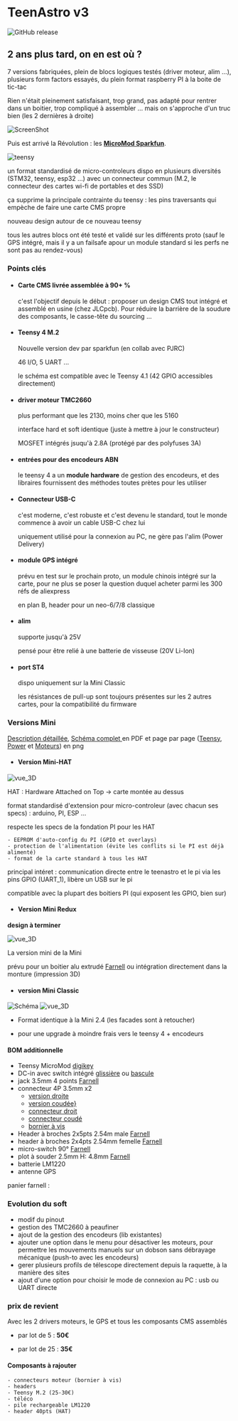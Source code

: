 # TeenAstro v3

![GitHub release](https://img.shields.io/badge/Version-0.9-orange.svg)


## 2 ans plus tard, on en est où ?
7 versions fabriquées, plein de blocs logiques testés (driver moteur, alim ...), plusieurs form factors essayés, du plein format raspberry PI à la boite de tic-tac

Rien n'était pleinement satisfaisant, trop grand, pas adapté pour rentrer dans un boitier, trop compliqué à assembler ... mais on s'approche d'un truc bien (les 2 dernières à droite)

![ScreenShot](https://raw.githubusercontent.com/lordzurp/TeenAstro_Redux/master/Images/Teenastro_prototypes.jpg)

Puis est arrivé la Révolution : les [**MicroMod Sparkfun**](https://www.sparkfun.com/micromod).

 ![teensy](https://cdn.sparkfun.com//assets/parts/1/5/1/3/2/16402-SparkFun_MicroMod_Teensy_Processor-04.jpg)

un format standardisé de micro-controleurs dispo en plusieurs diversités (STM32, teensy, esp32 ...) avec un connecteur commun (M.2, le connecteur des cartes wi-fi de portables et des SSD)

ça supprime la principale contrainte du teensy : les pins traversants qui empèche de faire une carte CMS propre

nouveau design autour de ce nouveau teensy

tous les autres blocs ont été testé et validé sur les différents proto (sauf le GPS intégré, mais il y a un failsafe apour un module standard si les perfs ne sont pas au rendez-vous)

### Points clés

- #### Carte CMS livrée assemblée à 90+ %
	c'est l'objectif depuis le début : proposer un design CMS tout intégré et assemblé en usine (chez JLCpcb). Pour réduire la barrière de la soudure des composants, le casse-tête du sourcing ...

- #### Teensy 4 M.2
	Nouvelle version dev par sparkfun (en collab avec PJRC)

	46 I/O, 5 UART ...

	le schéma est compatible avec le Teensy 4.1 (42 GPIO accessibles directement)
	
- #### driver moteur TMC2660
	plus performant que les 2130, moins cher que les 5160
	
	interface hard et soft identique (juste à mettre à jour le constructeur)
	
	MOSFET intégrés jsuqu'à 2.8A (protégé par des polyfuses 3A)

- #### entrées pour des encodeurs ABN
	le teensy 4 a  un **module hardware** de gestion des encodeurs, et des libraires fournissent des méthodes toutes prètes pour les utiliser

- #### Connecteur USB-C
	c'est moderne, c'est robuste et c'est devenu le standard, tout le monde commence à avoir un cable USB-C chez lui

	uniquement utilisé pour la connexion au PC, ne gère pas l'alim (Power Delivery)

- #### module GPS intégré
	prévu en test sur le prochain proto, un module chinois intégré sur la carte, pour ne plus se poser la question duquel acheter parmi les 300 réfs de aliexpress

	en plan B, header pour un neo-6/7/8 classique

- #### alim
	supporte jusqu'à 25V

	pensé pour être relié à une batterie de visseuse (20V Li-Ion)

- #### port ST4
	dispo uniquement sur la Mini Classic

	les résistances de pull-up sont toujours présentes sur les 2 autres cartes, pour la compatibilité du firmware


### Versions Mini


[Description détaillée](TeenAstro_v3.0_schematics.md), [Schéma complet ](TeenAstro_v3.0_Mini_Schematics) en PDF et page par page ([Teensy](TeenAstro_v3.0_Mini-Motors.png), [Power](TeenAstro_v3.0_Mini-Power.png) et [Moteurs](TeenAstro_v3.0_Mini-Teensy.png)) en png

- #### Version Mini-HAT

![vue_3D](Mini-HAT/TeenAstro_v3.0-Mini-HAT_2_board_3D.thumb.png)

HAT : Hardware Attached on Top -> carte montée au dessus

format standardisé d'extension pour micro-controleur (avec chacun ses specs) : arduino, PI, ESP ...

respecte les specs de la fondation PI pour les HAT

	- EEPROM d'auto-config du PI (GPIO et overlays)
	- protection de l'alimentation (évite les conflits si le PI est déjà alimenté)
	- format de la carte standard à tous les HAT

principal intéret : communication directe entre le teenastro et le pi via les pins GPIO (UART_1), libère un USB sur le pi

compatible avec la plupart des boitiers PI (qui exposent les GPIO, bien sur)

- #### Version Mini Redux

**design à terminer**

![vue_3D](Mini-Redux/TeenAstro_v3.0-Mini-Redux_2_board_3D.thumb.png)

La version mini de la Mini

prévu pour un boitier alu extrudé [Farnell](https://fr.farnell.com/multicomp/mc002185/coffret-usage-multiple-alum-noir/dp/2830518) ou intégration directement dans la monture (impression 3D)

- #### version Mini Classic

![Schéma](https://raw.githubusercontent.com/lordzurp/TeenAstro_Redux/master/HAT/Schematic_TeenAstro_v3.0_trad.png)
![vue_3D](Mini-Classic/TeenAstro_v3.0-Mini-Classic_2_board_3D.thumb.png)

* Format identique à la Mini 2.4 (les facades sont à retoucher)

* pour une upgrade à moindre frais vers le teensy 4 + encodeurs

#### BOM additionnelle

* Teensy MicroMod [digikey](https://www.digikey.fr/fr/products/detail/sparkfun-electronics/DEV-16402/13282889)
* DC-in avec switch intégré [glissière](https://www.digikey.fr/fr/products/detail/adafruit-industries-llc/3642/8346573) ou [bascule](https://www.digikey.fr/fr/products/detail/adafruit-industries-llc/3643/8346574)
* jack 3.5mm 4 points [Farnell](https://fr.farnell.com/multicomp/mc001293/connecteur-audio-jack-4-voies/dp/2613990?MER=sy-me-pd-mi-alte)
* connecteur 4P 3.5mm x2 
	* [version droite](https://fr.farnell.com/multicomp/mc000082/embase-3-5mm-vertical-12a-04-voies/dp/2008057?MER=sy-me-pd-mi-acce)
	* [version coudée}](https://fr.farnell.com/amphenol-fci/20020110-c041a01lf/terminal-block-pluggable-4-position/dp/1787818?MER=sy-me-pd-mi-alte)
	* [connecteur droit](https://fr.farnell.com/multicomp/mc000066/fiche-3-5mm-coude-10a-04-voies/dp/2008039?MER=sy-me-pd-mi-acce)
	* [connecteur coudé](https://fr.farnell.com/multicomp/mc000058/fiche-3-5mm-droit-10a-04-voies/dp/2008030?MER=sy-me-pd-mi-acce)
	* [bornier à vis](https://fr.farnell.com/molex/39357-0004/bornier-fil-a-carte-4-voies-16awg/dp/3863541?MER=sy-me-pd-mi-alte)
* Header à broches 2x5pts 2.54m male [Farnell](https://fr.farnell.com/multicomp/2213s-10g/embase-male-2-rangee-vert-10voies/dp/1593442)
* header à broches 2x4pts 2.54mm femelle [Farnell](https://fr.farnell.com/multicomp/2214s-08sg-85/fiche-femelle-ci-2-rangee-vert/dp/1593489)
* micro-switch 90° [Farnell](https://fr.farnell.com/c-k-components/pts645vh58-2lfs/commutateur-spst-0-05a-12vdc-tht/dp/2320088)
* plot à souder 2.5mm H: 4.8mm [Farnell](https://fr.farnell.com/wurth-elektronik/9774050151r/entretoise-ronde-cms-acier-m2/dp/2497604)
* batterie LM1220
* antenne GPS

panier farnell : 

### Evolution du soft

- modif du pinout
- gestion des TMC2660 à peaufiner
- ajout de la gestion des encodeurs (lib existantes)
- ajouter une option dans le menu pour désactiver les moteurs, pour permettre les mouvements manuels sur un dobson sans débrayage mécanique (push-to avec les encodeurs)
- gerer plusieurs profils de télescope directement depuis la raquette, à la manière des sites
- ajout d'une option pour choisir le mode de connexion au PC : usb ou UART directe

### prix de revient 

Avec les 2 drivers moteurs, le GPS et tous les composants CMS assemblés

* par lot de 5 : **50€**

* par lot de 25 : **35€**

#### Composants à rajouter

	- connecteurs moteur (bornier à vis)
	- headers
	- Teensy M.2 (25-30€)
	- téléco
	- pile rechargeable LM1220
	- header 40pts (HAT)